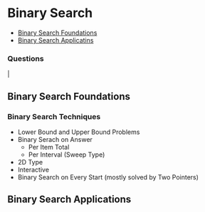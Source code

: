 # Binary Search

- [Binary Search Foundations](#bs-foundations)
- [Binary Search Applicatins](#bs-applications)

### Questions

|
## Binary Search Foundations <a id="bs-foundations"></a> 

### Binary Search Techniques <a id="bs-applications"></a>

- Lower Bound and Upper Bound Problems
- Binary Serach on Answer
  - Per Item Total
  - Per Interval (Sweep Type)
- 2D Type
- Interactive
- Binary Search on Every Start (mostly solved by Two Pointers)

## Binary Search Applications
